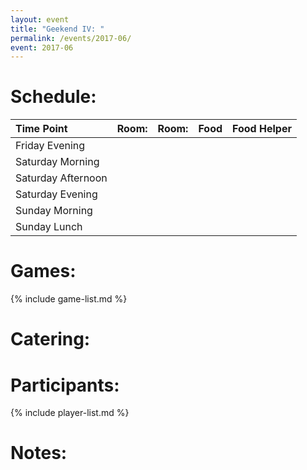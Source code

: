 ```yaml
---
layout: event
title: "Geekend IV: "
permalink: /events/2017-06/
event: 2017-06
---
```


# Schedule:

| Time Point         | Room: | Room: | Food | Food Helper |
|:-------------------|:------|:------|:-----|:------------|
| Friday Evening     |       |       |      |             |
| Saturday Morning   |       |       |      |             |
| Saturday Afternoon |       |       |      |             |
| Saturday Evening   |       |       |      |             |
| Sunday Morning     |       |       |      |             |
| Sunday Lunch       |       |       |      |             |

# Games:
{% include game-list.md %}

# Catering:


# Participants:
{% include player-list.md %}

# Notes: 

